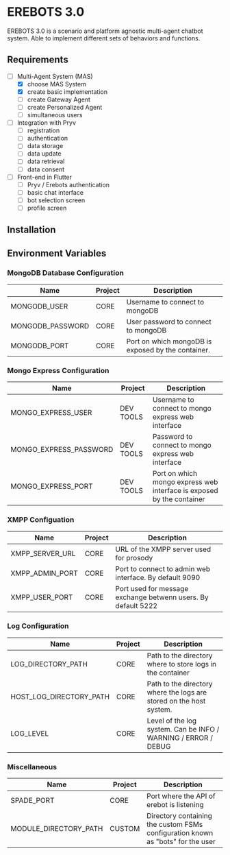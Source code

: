 # EREBOTS 3.0

EREBOTS 3.0 is a scenario and platform agnostic multi-agent chatbot system. Able to implement different sets of behaviors and functions.

## Requirements

- [ ] Multi-Agent System (MAS)
  - [x] choose MAS System
  - [x] create basic implementation
  - [ ] create Gateway Agent
  - [ ] create Personalized Agent
  - [ ] simultaneous users

- [ ] Integration with Pryv
  - [ ] registration
  - [ ] authentication
  - [ ] data storage
  - [ ] data update
  - [ ] data retrieval
  - [ ] data consent

- [ ] Front-end in Flutter
  - [ ] Pryv / Erebots authentication
  - [ ] basic chat interface
  - [ ] bot selection screen
  - [ ] profile screen

## Installation

## Environment Variables

### MongoDB Database Configuration

| Name                        | Project               | Description                                                             |
|-----------------------------|-----------------------|-------------------------------------------------------------------------|
| MONGODB_USER                | CORE                  | Username to connect to mongoDB                                          |
| MONGODB_PASSWORD            | CORE                  | User password to connect to mongoDB                                     |
| MONGODB_PORT                | CORE                  | Port on which mongoDB is exposed by the container.                      |

### Mongo Express Configuration

| Name                        | Project               | Description                                                             |
|-----------------------------|-----------------------|-------------------------------------------------------------------------|
| MONGO_EXPRESS_USER          | DEV TOOLS             | Username to connect to mongo express web interface                      |
| MONGO_EXPRESS_PASSWORD      | DEV TOOLS             | Password to connect to mongo express web interface                      |
| MONGO_EXPRESS_PORT          | DEV TOOLS             | Port on which mongo express web interface is exposed by the container   |

### XMPP Configuation

| Name                        | Project               | Description                                                             |
|-----------------------------|-----------------------|-------------------------------------------------------------------------|
| XMPP_SERVER_URL             | CORE                  | URL of the XMPP server used for prosody                                 |
| XMPP_ADMIN_PORT             | CORE                  | Port to connect to admin web interface. By default 9090                 |
| XMPP_USER_PORT              | CORE                  | Port used for message exchange betwenn users. By default 5222           |

### Log Configuration

| Name                        | Project               | Description                                                             |
|-----------------------------|-----------------------|-------------------------------------------------------------------------|
| LOG_DIRECTORY_PATH          | CORE                  | Path to the directory where to store logs in the container              |
| HOST_LOG_DIRECTORY_PATH     | CORE                  | Path to the directory where the logs are stored on the host system.     |
| LOG_LEVEL                   | CORE                  | Level of the log system. Can be INFO / WARNING / ERROR / DEBUG          |

### Miscellaneous

| Name                        | Project               | Description                                                             |
|-----------------------------|-----------------------|-------------------------------------------------------------------------|
| SPADE_PORT                  | CORE                  | Port where the API of erebot is listening                               |
| MODULE_DIRECTORY_PATH       | CUSTOM                | Directory containing the custom FSMs configuration known as "bots" for the user|
